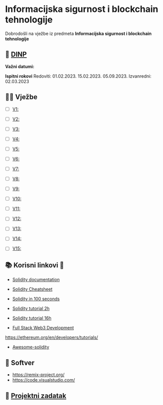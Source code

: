 # Informacijska sigurnost i blockchain tehnologije 


Dobrodošli na vježbe iz predmeta **Informacijska sigurnost i blockchain tehnologije**


## 📅 [DINP](https://www.inf.uniri.hr/images/nastava/izvedbeni/2022_2023/DS/1_godina/DINP_ISBT_2022_2023.pdf)


**Važni datumi:**


**Ispitni rokovi**
Redoviti:
01.02.2023.
15.02.2023.
05.09.2023.
Izvanredni:
02.03.2023


## 👨‍💻 Vježbe

- [ ] [V1: ](./)
- [ ] [V2: ](./)
- [ ] [V3: ](./)
- [ ] [V4: ](./)
- [ ] [V5: ](./)
- [ ] [V6: ](./)
- [ ] [V7: ](./)
- [ ] [V8: ](./)
- [ ] [V9: ](./)
- [ ] [V10: ](./)
- [ ] [V11: ](./)
- [ ] [V12: ](./)
- [ ] [V13: ](./)
- [ ] [V14: ](./)
- [ ] [V15: ](./)


## 📚 Korisni linkovi 🔗 

- [Solidity documentation](https://docs.soliditylang.org/en/latest/)
- [Solidity Cheatsheet](https://docs.soliditylang.org/en/latest/cheatsheet.html)

- [Solidity in 100 seconds](https://www.youtube.com/watch?v=kdvVwGrV7ec)
- [Solidity tutorial 2h](https://www.youtube.com/watch?v=ipwxYa-F1uY&t=262s)
- [Solidity tutorial 16h](https://www.youtube.com/watch?v=M576WGiDBdQ&t=7843s)
- [Full Stack Web3 Development](https://www.youtube.com/watch?v=gyMwXuJrbJQ)

https://ethereum.org/en/developers/tutorials/

- [Awesome-solidity]( https://github.com/bkrem/awesome-solidity)


## 🧰 Softver

- https://remix-project.org/
- https://code.visualstudio.com/


## 🚀 [Projektni zadatak](./projektni-isbit)




